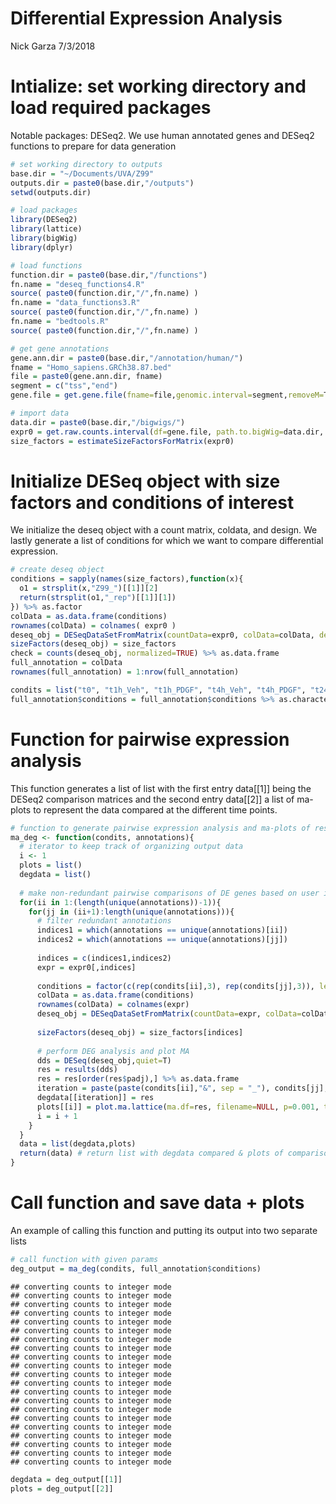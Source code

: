 Differential Expression Analysis
================
Nick Garza
7/3/2018

Intialize: set working directory and load required packages
===========================================================

Notable packages: DESeq2. We use human annotated genes and DESeq2 functions to prepare for data generation

``` r
# set working directory to outputs
base.dir = "~/Documents/UVA/Z99"
outputs.dir = paste0(base.dir,"/outputs")
setwd(outputs.dir)

# load packages
library(DESeq2)
library(lattice)
library(bigWig)
library(dplyr)

# load functions
function.dir = paste0(base.dir,"/functions")
fn.name = "deseq_functions4.R"
source( paste0(function.dir,"/",fn.name) )
fn.name = "data_functions3.R"
source( paste0(function.dir,"/",fn.name) )
fn.name = "bedtools.R"
source( paste0(function.dir,"/",fn.name) )

# get gene annotations
gene.ann.dir = paste0(base.dir,"/annotation/human/")
fname = "Homo_sapiens.GRCh38.87.bed"
file = paste0(gene.ann.dir, fname)
segment = c("tss","end")
gene.file = get.gene.file(fname=file,genomic.interval=segment,removeM=T,removeX=F,removeY=F)

# import data
data.dir = paste0(base.dir,"/bigwigs/")
expr0 = get.raw.counts.interval(df=gene.file, path.to.bigWig=data.dir, file.prefix = 'Z99_')
size_factors = estimateSizeFactorsForMatrix(expr0)
```

Initialize DESeq object with size factors and conditions of interest
====================================================================

We initialize the deseq object with a count matrix, coldata, and design. We lastly generate a list of conditions for which we want to compare differential expression.

``` r
# create deseq object
conditions = sapply(names(size_factors),function(x){
  o1 = strsplit(x,"Z99_")[[1]][2]
  return(strsplit(o1,"_rep")[[1]][1])
}) %>% as.factor
colData = as.data.frame(conditions)
rownames(colData) = colnames( expr0 )
deseq_obj = DESeqDataSetFromMatrix(countData=expr0, colData=colData, design=~conditions)
sizeFactors(deseq_obj) = size_factors
check = counts(deseq_obj, normalized=TRUE) %>% as.data.frame
full_annotation = colData
rownames(full_annotation) = 1:nrow(full_annotation)

condits = list("t0", "t1h_Veh", "t1h_PDGF", "t4h_Veh", "t4h_PDGF", "t24h_Veh", "t24h_PDGF") %>%  as.character
full_annotation$conditions = full_annotation$conditions %>% as.character
```

Function for pairwise expression analysis
=========================================

This function generates a list of list with the first entry data\[\[1\]\] being the DESeq2 comparison matrices and the second entry data\[\[2\]\] a list of ma-plots to represent the data compared at the different time points.

``` r
# function to generate pairwise expression analysis and ma-plots of results
ma_deg <- function(condits, annotations){ 
  # iterator to keep track of organizing output data
  i <- 1 
  plots = list()
  degdata = list()
  
  # make non-redundant pairwise comparisons of DE genes based on user input
  for(ii in 1:(length(unique(annotations))-1)){ 
    for(jj in (ii+1):length(unique(annotations))){
      # filter redundant annotations
      indices1 = which(annotations == unique(annotations)[ii])
      indices2 = which(annotations == unique(annotations)[jj])
      
      indices = c(indices1,indices2)
      expr = expr0[,indices]
      
      conditions = factor(c(rep(condits[ii],3), rep(condits[jj],3)), levels = c(condits[ii],condits[jj]))
      colData = as.data.frame(conditions)
      rownames(colData) = colnames(expr)
      deseq_obj = DESeqDataSetFromMatrix(countData=expr, colData=colData, design=~conditions)
      
      sizeFactors(deseq_obj) = size_factors[indices]
      
      # perform DEG analysis and plot MA
      dds = DESeq(deseq_obj,quiet=T)
      res = results(dds)
      res = res[order(res$padj),] %>% as.data.frame
      iteration = paste(paste(condits[ii],"&", sep = "_"), condits[jj], sep = "_")
      degdata[[iteration]] = res
      plots[[i]] = plot.ma.lattice(ma.df=res, filename=NULL, p=0.001, title.main= iteration,log2fold=1)
      i = i + 1
    }
  }
  data = list(degdata,plots)
  return(data) # return list with degdata compared & plots of comparisons
}
```

Call function and save data + plots
===================================

An example of calling this function and putting its output into two separate lists

``` r
# call function with given params
deg_output = ma_deg(condits, full_annotation$conditions)
```

    ## converting counts to integer mode
    ## converting counts to integer mode
    ## converting counts to integer mode
    ## converting counts to integer mode
    ## converting counts to integer mode
    ## converting counts to integer mode
    ## converting counts to integer mode
    ## converting counts to integer mode
    ## converting counts to integer mode
    ## converting counts to integer mode
    ## converting counts to integer mode
    ## converting counts to integer mode
    ## converting counts to integer mode
    ## converting counts to integer mode
    ## converting counts to integer mode
    ## converting counts to integer mode
    ## converting counts to integer mode
    ## converting counts to integer mode
    ## converting counts to integer mode
    ## converting counts to integer mode
    ## converting counts to integer mode

``` r
degdata = deg_output[[1]]
plots = deg_output[[2]]
```
